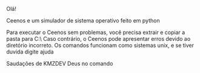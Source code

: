 Olá!

Ceenos e um simulador de sistema operativo feito em python

Para executar o Ceenos sem problemas, você precisa extrair e copiar a pasta para C:\ Caso contrário, o Ceenos pode apresentar erros devido ao diretório incorreto.
Os comandos funcionam como sistemas unix, e se tiver duvida digite ajuda

Saudações de KMZDEV
Deus no comando
